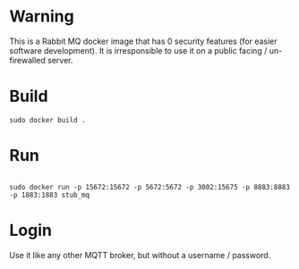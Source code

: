 # Warning

This is a Rabbit MQ docker image that has 0 security features (for easier software development). It is irresponsible to use it on a public facing / un-firewalled server.

# Build

```
sudo docker build .
```

# Run

```

sudo docker run -p 15672:15672 -p 5672:5672 -p 3002:15675 -p 8883:8883 -p 1883:1883 stub_mq

```

# Login

Use it like any other MQTT broker, but without a username / password.
